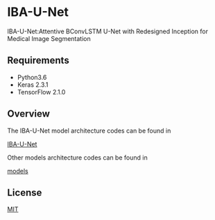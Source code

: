 # IBA-U-Net
IBA-U-Net:Attentive BConvLSTM U-Net with Redesigned Inception for Medical Image Segmentation
## Requirements
* Python3.6
* Keras 2.3.1
* TensorFlow 2.1.0
## Overview
The IBA-U-Net model architecture codes can be found in

[IBA-U-Net](https://github.com/purson12/IBA-U-Net/blob/main/IBA-U-Net.py)

Other models architecture codes can be found in

[models](https://github.com/purson12/IBA-U-Net/blob/main/models.py)
## License
[MIT](https://choosealicense.com/licenses/mit/)
